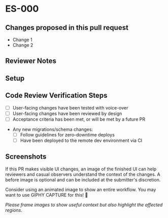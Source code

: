 # ES-000

<!--
    If applicable, insert the Jira story number in the markdown header above
    The hyperlink will be filled in by GitHub magic
--->

## Changes proposed in this pull request

- Change 1
- Change 2

## Reviewer Notes

<!--
    Is there anything you would like reviewers to give additional scrutiny?
--->

## Setup

<!--
    Add any steps or code to run in this section to help others run your code:

    ```sh
    echo "Code goes here"
    ```
--->

## Code Review Verification Steps

- [ ] User-facing changes have been tested with voice-over
- [ ] User-facing changes have been reviewed by design
- [ ] Acceptance criteria has been met, or will be met by a future PR
- Any new migrations/schema changes:
  - [ ] Follow guidelines for zero-downtime deploys
  - [ ] Have been deployed to the remote dev environment via CI

## Screenshots

If this PR makes visible UI changes, an image of the finished UI can help reviewers
and casual observers understand the context of the changes.
A before image is optional and can be included at the submitter's discretion.

Consider using an animated image to show an entire workflow.
You may want to use GIPHY CAPTURE for this! 📸

_Please frame images to show useful context but also highlight the affected regions._
